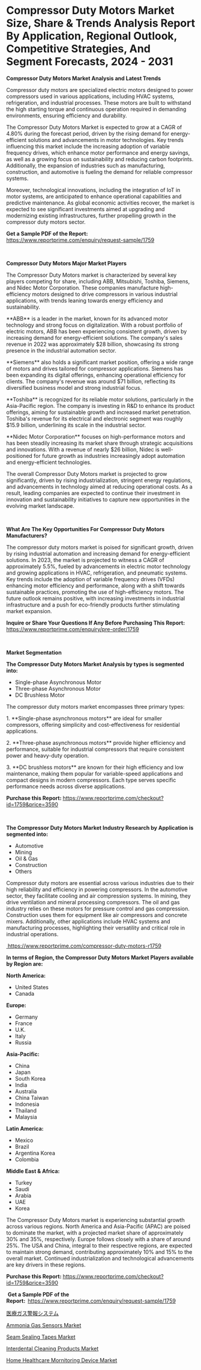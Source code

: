 <p><h1>Compressor Duty Motors Market Size, Share & Trends Analysis Report By Application, Regional Outlook, Competitive Strategies, And Segment Forecasts, 2024 - 2031</h1></p><p><strong>Compressor Duty Motors Market Analysis and Latest Trends</strong></p>
<p><p>Compressor duty motors are specialized electric motors designed to power compressors used in various applications, including HVAC systems, refrigeration, and industrial processes. These motors are built to withstand the high starting torque and continuous operation required in demanding environments, ensuring efficiency and durability.</p><p>The Compressor Duty Motors Market is expected to grow at a CAGR of 4.80% during the forecast period, driven by the rising demand for energy-efficient solutions and advancements in motor technologies. Key trends influencing this market include the increasing adoption of variable frequency drives, which enhance motor performance and energy savings, as well as a growing focus on sustainability and reducing carbon footprints. Additionally, the expansion of industries such as manufacturing, construction, and automotive is fueling the demand for reliable compressor systems.</p><p>Moreover, technological innovations, including the integration of IoT in motor systems, are anticipated to enhance operational capabilities and predictive maintenance. As global economic activities recover, the market is expected to see significant investments aimed at upgrading and modernizing existing infrastructures, further propelling growth in the compressor duty motors sector.</p></p>
<p><strong>Get a Sample PDF of the Report:&nbsp;</strong> <a href="https://www.reportprime.com/enquiry/request-sample/1759">https://www.reportprime.com/enquiry/request-sample/1759</a></p>
<p>&nbsp;</p>
<p><strong>Compressor Duty Motors Major Market Players</strong></p>
<p><p>The Compressor Duty Motors market is characterized by several key players competing for share, including ABB, Mitsubishi, Toshiba, Siemens, and Nidec Motor Corporation. These companies manufacture high-efficiency motors designed to drive compressors in various industrial applications, with trends leaning towards energy efficiency and sustainability.</p><p>**ABB** is a leader in the market, known for its advanced motor technology and strong focus on digitalization. With a robust portfolio of electric motors, ABB has been experiencing consistent growth, driven by increasing demand for energy-efficient solutions. The company's sales revenue in 2022 was approximately $28 billion, showcasing its strong presence in the industrial automation sector.</p><p>**Siemens** also holds a significant market position, offering a wide range of motors and drives tailored for compressor applications. Siemens has been expanding its digital offerings, enhancing operational efficiency for clients. The company's revenue was around $71 billion, reflecting its diversified business model and strong industrial focus.</p><p>**Toshiba** is recognized for its reliable motor solutions, particularly in the Asia-Pacific region. The company is investing in R&D to enhance its product offerings, aiming for sustainable growth and increased market penetration. Toshiba's revenue for its electrical and electronic segment was roughly $15.9 billion, underlining its scale in the industrial sector.</p><p>**Nidec Motor Corporation** focuses on high-performance motors and has been steadily increasing its market share through strategic acquisitions and innovations. With a revenue of nearly $26 billion, Nidec is well-positioned for future growth as industries increasingly adopt automation and energy-efficient technologies.</p><p>The overall Compressor Duty Motors market is projected to grow significantly, driven by rising industrialization, stringent energy regulations, and advancements in technology aimed at reducing operational costs. As a result, leading companies are expected to continue their investment in innovation and sustainability initiatives to capture new opportunities in the evolving market landscape.</p></p>
<p>&nbsp;</p>
<p><strong>What Are The Key Opportunities For Compressor Duty Motors Manufacturers?</strong></p>
<p><p>The compressor duty motors market is poised for significant growth, driven by rising industrial automation and increasing demand for energy-efficient solutions. In 2023, the market is projected to witness a CAGR of approximately 5.5%, fueled by advancements in electric motor technology and growing applications in HVAC, refrigeration, and pneumatic systems. Key trends include the adoption of variable frequency drives (VFDs) enhancing motor efficiency and performance, along with a shift towards sustainable practices, promoting the use of high-efficiency motors. The future outlook remains positive, with increasing investments in industrial infrastructure and a push for eco-friendly products further stimulating market expansion.</p></p>
<p><strong>Inquire or Share Your Questions If Any Before Purchasing This Report:</strong> <a href="https://www.reportprime.com/enquiry/pre-order/1759">https://www.reportprime.com/enquiry/pre-order/1759</a></p>
<p>&nbsp;</p>
<p><strong>Market Segmentation</strong></p>
<p><strong>The Compressor Duty Motors Market Analysis by types is segmented into:</strong></p>
<p><ul><li>Single-phase Asynchronous Motor</li><li>Three-phase Asynchronous Motor</li><li>DC Brushless Motor</li></ul></p>
<p><p>The compressor duty motors market encompasses three primary types: </p><p>1. **Single-phase asynchronous motors** are ideal for smaller compressors, offering simplicity and cost-effectiveness for residential applications.  </p><p>   </p><p>2. **Three-phase asynchronous motors** provide higher efficiency and performance, suitable for industrial compressors that require consistent power and heavy-duty operation.  </p><p>   </p><p>3. **DC brushless motors** are known for their high efficiency and low maintenance, making them popular for variable-speed applications and compact designs in modern compressors. Each type serves specific performance needs across diverse applications.</p></p>
<p><strong>Purchase this Report:&nbsp;</strong><a href="https://www.reportprime.com/checkout?id=1759&price=3590">https://www.reportprime.com/checkout?id=1759&price=3590</a></p>
<p>&nbsp;</p>
<p><strong>The Compressor Duty Motors Market Industry Research by Application is segmented into:</strong></p>
<p><ul><li>Automotive</li><li>Mining</li><li>Oil & Gas</li><li>Construction</li><li>Others</li></ul></p>
<p><p>Compressor duty motors are essential across various industries due to their high reliability and efficiency in powering compressors. In the automotive sector, they facilitate cooling and air compression systems. In mining, they drive ventilation and mineral processing compressors. The oil and gas industry relies on these motors for pressure control and gas compression. Construction uses them for equipment like air compressors and concrete mixers. Additionally, other applications include HVAC systems and manufacturing processes, highlighting their versatility and critical role in industrial operations.</p></p>
<p><a href="https://www.reportprime.com/compressor-duty-motors-r1759">&nbsp;https://www.reportprime.com/compressor-duty-motors-r1759</a></p>
<p><strong>In terms of Region, the Compressor Duty Motors Market Players available by Region are:</strong></p>
<p>
    <p> <strong> North America: </strong>
        <ul>
            <li>United States</li>
            <li>Canada</li>
        </ul>
        </p> 
    <p> <strong> Europe: </strong>
        <ul>
            <li>Germany</li>
            <li>France</li>
            <li>U.K.</li>
            <li>Italy</li>
            <li>Russia</li>
        </ul>
        </p> 
    <p> <strong> Asia-Pacific: </strong>
        <ul>
            <li>China</li>
            <li>Japan</li>
            <li>South Korea</li>
            <li>India</li>
            <li>Australia</li>
            <li>China Taiwan</li>
            <li>Indonesia</li>
            <li>Thailand</li>
            <li>Malaysia</li>
        </ul>
        </p> 
    <p> <strong> Latin America: </strong>
        <ul>
            <li>Mexico</li>
            <li>Brazil</li>
            <li>Argentina Korea</li>
            <li>Colombia</li>
        </ul>
        </p> 
    <p> <strong> Middle East & Africa: </strong>
        <ul>
            <li>Turkey</li>
            <li>Saudi</li>
            <li>Arabia</li>
            <li>UAE</li>
            <li>Korea</li>
        </ul>
    </p>
    </p>
<p><p>The Compressor Duty Motors market is experiencing substantial growth across various regions. North America and Asia-Pacific (APAC) are poised to dominate the market, with a projected market share of approximately 30% and 35%, respectively. Europe follows closely with a share of around 25%. The USA and China, integral to their respective regions, are expected to maintain strong demand, contributing approximately 10% and 15% to the overall market. Continued industrialization and technological advancements are key drivers in these regions.</p></p>
<p><strong>Purchase this Report: </strong><a href="https://www.reportprime.com/checkout?id=1759&price=3590">https://www.reportprime.com/checkout?id=1759&price=3590</a></p>
<p>&nbsp;<strong>Get a Sample PDF of the Report:&nbsp;&nbsp;</strong><a href="https://www.reportprime.com/enquiry/request-sample/1759">https://www.reportprime.com/enquiry/request-sample/1759</a></p>
<p><strong></strong></p>
<p><p><a href="https://github.com/lababdou/Market-Research-Report-List-6/blob/main/27232882080.md">医療ガス警報システム</a></p><p><a href="https://github.com/globismark/Market-Research-Report-List-5/blob/main/ammonia-gas-sensors-market.md">Ammonia Gas Sensors Market</a></p><p><a href="https://www.linkedin.com/pulse/seam-sealing-tapes-market-global-trends-forecast-2024-2031-givwc?trackingId=ZEclZ7J%2FSk6oZojWmojVRg%3D%3D">Seam Sealing Tapes Market</a></p><p><a href="https://www.linkedin.com/pulse/interdental-cleaning-products-market-research-report-forecast-qqgpf?trackingId=SszlacMDQJKGM4M95M%2B31Q%3D%3D">Interdental Cleaning Products Market</a></p><p><a href="https://issuu.com/reportprime-2/docs/home-healthcare-mornitoring-device-_60b9155e82cd59">Home Healthcare Mornitoring Device Market</a></p></p>